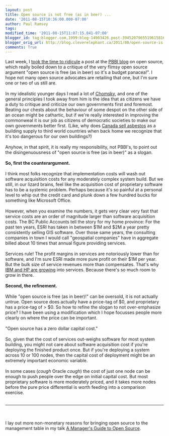 ```yaml
---
layout: post
title: Open source is not free (as in beer) ...
date: '2011-08-15T10:36:00.000-07:00'
author: Paul Ramsey
tags: 
modified_time: '2011-08-15T11:07:15.841-07:00'
blogger_id: tag:blogger.com,1999:blog-14903426.post-3945207965519615816
blogger_orig_url: http://blog.cleverelephant.ca/2011/08/open-source-is-not-free-as-in-beer.html
comments: True
---
```


Last week, I [took the time to ridicule](http://blog.cleverelephant.ca/2011/08/proprietary-software-is-not-future-you.html) a post at the [PBBI blog](http://stratus.pbbiblogs.com/2011/08/12/open-source-is-not-the-future-you-think-it-is…/) on open source, which really boiled down to a critique of the very flimsy open source argument "open source is free (as in beer) so it's a budget panacea!". I hope not many open source advocates are retailing that one, but I'm sure one or two of us still are.
<br />
<br />In my idealistic younger days I read a lot of [Chomsky](http://www.chomsky.info/), and one of the general principles I took away from him is the idea that as citizens we have a duty to critique and criticize our own governments first and foremost. Beating our chests about the behaviour of some despot on the other side of an ocean might be cathartic, but if we're really interested in improving the commonweal it is our job as citizens of democratic societies to make our own governments better first.  (Like, why does [Canada sell asbestos](http://www.thestar.com/news/canada/article/1013166--canada-blocks-asbestos-from-hazardous-chemicals-list-at-un-summit) as a building supply to third world countries when back home we recognize that it's too dangerous for our own buildings?)
<br />
<br />Anyhow, in that spirit, it is really my responsibility, not PBBI's, to point out the disingenuousness of "open source is free (as in beer)" as a slogan. 
<br />
<br />**So, first the counterargument.**
<br />
<br />I think most folks recognize that implementation costs will wash out software acquisition costs for any moderately complex system build. But we still, in our lizard brains, feel like the acquisition cost of proprietary software has to be a systemic problem. Perhaps because it's so painful at a personal level to whip out the credit card and plunk down a few hundred bucks for something like Microsoft Office.
<br />
<br />However, when you examine the numbers, it gets very clear very fast that service costs are an order of magnitude larger than software acquisition costs. The BC Public Accounts tell the story for my home province: For the past ten years, ESRI has taken in between $1M and $2M a year pretty consistently selling GIS software. Over those same years, the consulting companies in town I would call "geospatial companies" have in aggregate billed about 10 times that annual figure providing services.
<br />
<br />Services rule! The profit margins in services are notoriously lower than for software, and I'm sure ESRI made more pure profit on their $1M per year. But the bulk size of service revenues more than compensates.  That's why [IBM and HP are growing](http://blog.cleverelephant.ca/2011/06/outsourcing-in-bc.html) into services. Because there's so much room to grow in there.
<br />
<br />**Second, the refinement.**
<br />
<br />While "open source is free (as in beer)!" can be oversold, it is not actually untrue. Open source does actually have a price-tag of $0, and proprietary has a price-tag of &gt; $0. So how to refine the slogan to not over-emphasize price? I have been using a modification which I hope focusses people more clearly on where the price can be important.
<br />
<br />"Open source has a zero dollar capital cost."
<br />
<br />So, given that the cost of services out-weighs software for most system building, you might not care about software acquisition cost if you're deploying the finished product once. But if you're deploying a system across 10 or 100 nodes, then the capital cost of deployment might be an extremely important economic variable.
<br />
<br />In some cases (*cough* Oracle *cough*) the cost of just one node can be enough to push people over the edge on initial capital cost. But most proprietary software is more moderately priced, and it takes more nodes before the pure price differential is worth feeding into a comparison exercise.
<br />
<br /><hr/>
<br />
<br />I lay out more non-monetary reasons for bringing open source to the management table in my talk [A Manager's Guide to Open Source](http://s3.cleverelephant.ca/duluth-2010-keynote.pdf).

